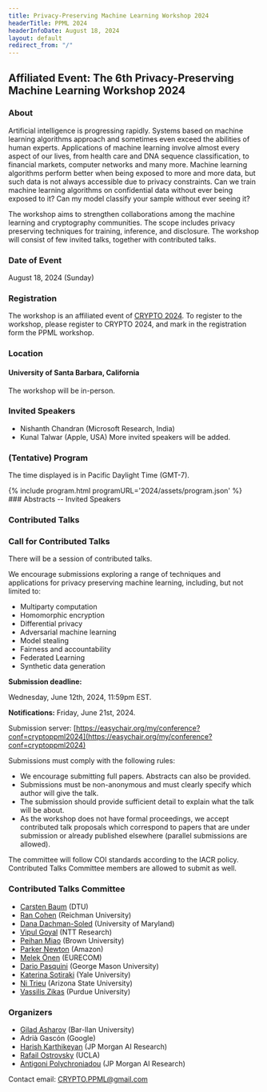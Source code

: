 ```yaml
---
title: Privacy-Preserving Machine Learning Workshop 2024
headerTitle: PPML 2024
headerInfoDate: August 18, 2024
layout: default
redirect_from: "/"
---
```


## Affiliated Event: The 6th Privacy-Preserving Machine Learning Workshop 2024

### About

Artificial intelligence is progressing rapidly. Systems based on machine learning algorithms approach and sometimes even exceed the abilities of human experts. Applications of machine learning involve almost every aspect of our lives, from health care and DNA sequence classification, to financial markets, computer networks and many more. Machine learning algorithms perform better when being exposed to more and more data, but such data is not always accessible due to privacy constraints. Can we train machine learning algorithms on confidential data without ever being exposed to it? Can my model classify your sample without ever seeing it?

The workshop aims to strengthen collaborations among the machine learning and cryptography communities. The scope includes privacy preserving techniques for training, inference, and disclosure. The workshop will consist of few invited talks, together with contributed talks.

### Date of Event
August 18, 2024 (Sunday)

### Registration
The workshop is an affiliated event of [CRYPTO 2024](https://crypto.iacr.org/2024/). To register to the workshop, please register to CRYPTO 2024, and mark in the registration form the PPML workshop.


### Location

#### University of Santa Barbara, California

The workshop will be in-person.



### Invited Speakers

- Nishanth Chandran (Microsoft Research, India)
- Kunal Talwar (Apple, USA)
More invited speakers will be added.

### (Tentative) Program


The time displayed is in Pacific Daylight Time (GMT-7).


<div markdown="0">
    {% include program.html programURL='2024/assets/program.json' %}
</div>
### Abstracts -- Invited Speakers



### Contributed Talks
### Call for Contributed Talks

There will be a session of contributed talks.

We encourage submissions exploring a range of techniques and applications for privacy preserving machine learning, including, but not limited to:

- Multiparty computation
- Homomorphic encryption
- Differential privacy
- Adversarial machine learning
- Model stealing
- Fairness and accountability
- Federated Learning
- Synthetic data generation



**Submission deadline:**

Wednesday, June 12th, 2024, 11:59pm EST.

**Notifications:**
Friday, June 21st, 2024.

Submission server: [https://easychair.org/my/conference?conf=cryptoppml2024](https://easychair.org/my/conference?conf=cryptoppml2024)


Submissions must comply with the following rules:
- We encourage submitting full papers. Abstracts can also be provided.
- Submissions must be non-anonymous and must clearly specify which author will give the talk.
- The submission should provide sufficient detail to explain what the talk will be about.
- As the workshop does not have formal proceedings, we accept contributed talk proposals which correspond to papers that are under submission or already published elsewhere (parallel submissions are allowed).

The committee will follow COI standards according to the IACR policy. Contributed Talks Committee members are allowed to submit as well.

### Contributed Talks Committee

- [Carsten Baum](https://carstenbaum.com) (DTU)
- [Ran Cohen](https://cs.idc.ac.il/~ran/) (Reichman University)
- [Dana Dachman-Soled](https://user.eng.umd.edu/~danadach/) (University of Maryland)
- [Vipul Goyal](https://vipulgoyal.org) (NTT Research)
- [Peihan Miao](https://sites.google.com/view/peihanmiao/home) (Brown University)
- [Parker Newton](https://www.amazon.science/author/parker-newton) (Amazon)
- [Melek Önen](https://onen.eurecom.io) (EURECOM)
- [Dario Pasquini](https://pasquini-dario.github.io/me/) (George Mason University)
- [Katerina Sotiraki](https://sotiraki.com) (Yale University)
- [Ni Trieu](https://nitrieu.github.io) (Arizona State University)
- [Vassilis Zikas](https://www.cs.purdue.edu/homes/vzikas/) (Purdue University)








<!---
- [Gilad Asharov](http://www.cs.biu.ac.il/~asharog) (Bar-Ilan University) -- organizer
- [Hubert Chan](https://i.cs.hku.hk/~hubert/) (University of Hong Kong)
- [Ran Cohen](https://cs.idc.ac.il/~ran/) (Reichman University)
- [Bernardo David](https://www.bmdavid.com) (IT University of Copenhagen)
- [Daniel Escudero](https://www.escudero.me) (JPM AI Research)
- Adrià Gascón (Google)
- [Abhishek Jain](https://www.cs.jhu.edu/~abhishek/) (Johns Hopkins University)
- [Parker Newton](https://www.amazon.science/author/parker-newton) (Amazon)
- [Rafail Ostrovsky](http://web.cs.ucla.edu/~rafail/) (UCLA) -- organizer
- [Antigoni Polychroniadou](https://antigonip.github.io/) (JP Morgan AI Research) -- organizer
- [Adam Sealfon](https://asealfon.github.io) (Google Research)
- [Yifan Song](https://crypto-song.github.io) (Tsinghua University)
- [Katerina Sotiraki](https://sotiraki.com) (UC Berkeley)
- [Akira Takahashi](https://akiratk0355.github.io) (University of Edinburgh)
--->

<!---
- [Adi Akavia](https://sites.google.com/view/akavia) (University of Haifa)
- [Gilad Asharov](http://www.cs.biu.ac.il/~asharog) (Bar-Ilan University)
- [Carsten Baum](http://carstenbaum.com) (Aarhus University)
- [Elette Boyle](https://cs.idc.ac.il/~elette/) (IDC)
- [Vipul Goyal](https://www.cs.cmu.edu/~goyal/) (CMU and NTT)
- [Mohammad Mahmoody](https://www.cs.virginia.edu/~mohammad/) (University of Virginia (UVA))
- [Sahar Mazloom](http://mason.gmu.edu/~sseyedma/index.html) (JPM AI Research)
- [Rafail Ostrovsky](http://web.cs.ucla.edu/~rafail/) (UCLA)
- [Antigoni Polychroniadou](https://antigonip.github.io/) (JP Morgan AI Research)
- [Gil Segev](https://www.gilsegev.net) (Hebrew University)
--->


### Organizers

- [Gilad Asharov](http://www.cs.biu.ac.il/~asharog) (Bar-Ilan University)
- Adrià Gascón (Google)
- [Harish Karthikeyan](https://sites.google.com/view/kharish/home) (JP Morgan AI Research)
- [Rafail Ostrovsky](http://web.cs.ucla.edu/~rafail/) (UCLA)
- [Antigoni Polychroniadou](https://antigonip.github.io/) (JP Morgan AI Research)

Contact email: [CRYPTO.PPML@gmail.com](mailto:CRYPTO.PPML@gmail.com)
